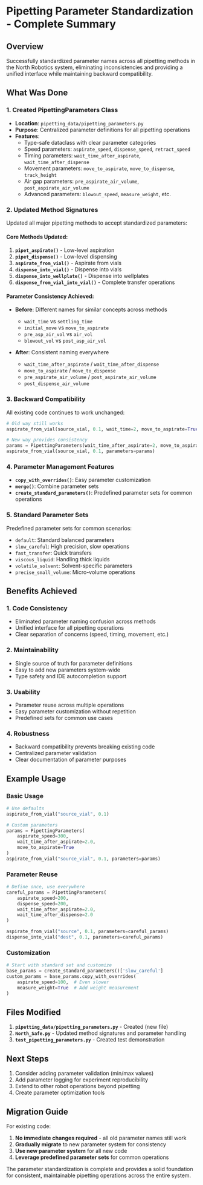 # Pipetting Parameter Standardization - Complete Summary

## Overview
Successfully standardized parameter names across all pipetting methods in the North Robotics system, eliminating inconsistencies and providing a unified interface while maintaining backward compatibility.

## What Was Done

### 1. Created PipettingParameters Class
- **Location**: `pipetting_data/pipetting_parameters.py`
- **Purpose**: Centralized parameter definitions for all pipetting operations
- **Features**:
  - Type-safe dataclass with clear parameter categories
  - Speed parameters: `aspirate_speed`, `dispense_speed`, `retract_speed`
  - Timing parameters: `wait_time_after_aspirate`, `wait_time_after_dispense`
  - Movement parameters: `move_to_aspirate`, `move_to_dispense`, `track_height`
  - Air gap parameters: `pre_aspirate_air_volume`, `post_aspirate_air_volume`
  - Advanced parameters: `blowout_speed`, `measure_weight`, etc.

### 2. Updated Method Signatures
Updated all major pipetting methods to accept standardized parameters:

#### Core Methods Updated:
1. **`pipet_aspirate()`** - Low-level aspiration
2. **`pipet_dispense()`** - Low-level dispensing  
3. **`aspirate_from_vial()`** - Aspirate from vials
4. **`dispense_into_vial()`** - Dispense into vials
5. **`dispense_into_wellplate()`** - Dispense into wellplates
6. **`dispense_from_vial_into_vial()`** - Complete transfer operations

#### Parameter Consistency Achieved:
- **Before**: Different names for similar concepts across methods
  - `wait_time` vs `settling_time`
  - `initial_move` vs `move_to_aspirate`
  - `pre_asp_air_vol` vs `air_vol`
  - `blowout_vol` vs `post_asp_air_vol`

- **After**: Consistent naming everywhere
  - `wait_time_after_aspirate` / `wait_time_after_dispense`
  - `move_to_aspirate` / `move_to_dispense`
  - `pre_aspirate_air_volume` / `post_aspirate_air_volume`
  - `post_dispense_air_volume`

### 3. Backward Compatibility
All existing code continues to work unchanged:
```python
# Old way still works
aspirate_from_vial(source_vial, 0.1, wait_time=2, move_to_aspirate=True)

# New way provides consistency
params = PipettingParameters(wait_time_after_aspirate=2, move_to_aspirate=True)
aspirate_from_vial(source_vial, 0.1, parameters=params)
```

### 4. Parameter Management Features
- **`copy_with_overrides()`**: Easy parameter customization
- **`merge()`**: Combine parameter sets
- **`create_standard_parameters()`**: Predefined parameter sets for common operations

### 5. Standard Parameter Sets
Predefined parameter sets for common scenarios:
- `default`: Standard balanced parameters
- `slow_careful`: High precision, slow operations
- `fast_transfer`: Quick transfers
- `viscous_liquid`: Handling thick liquids
- `volatile_solvent`: Solvent-specific parameters
- `precise_small_volume`: Micro-volume operations

## Benefits Achieved

### 1. Code Consistency
- Eliminated parameter naming confusion across methods
- Unified interface for all pipetting operations
- Clear separation of concerns (speed, timing, movement, etc.)

### 2. Maintainability
- Single source of truth for parameter definitions
- Easy to add new parameters system-wide
- Type safety and IDE autocompletion support

### 3. Usability
- Parameter reuse across multiple operations
- Easy parameter customization without repetition
- Predefined sets for common use cases

### 4. Robustness
- Backward compatibility prevents breaking existing code
- Centralized parameter validation
- Clear documentation of parameter purposes

## Example Usage

### Basic Usage
```python
# Use defaults
aspirate_from_vial("source_vial", 0.1)

# Custom parameters
params = PipettingParameters(
    aspirate_speed=300,
    wait_time_after_aspirate=2.0,
    move_to_aspirate=True
)
aspirate_from_vial("source_vial", 0.1, parameters=params)
```

### Parameter Reuse
```python
# Define once, use everywhere
careful_params = PipettingParameters(
    aspirate_speed=200,
    dispense_speed=200,
    wait_time_after_aspirate=2.0,
    wait_time_after_dispense=2.0
)

aspirate_from_vial("source", 0.1, parameters=careful_params)
dispense_into_vial("dest", 0.1, parameters=careful_params)
```

### Customization
```python
# Start with standard set and customize
base_params = create_standard_parameters()['slow_careful']
custom_params = base_params.copy_with_overrides(
    aspirate_speed=100,  # Even slower
    measure_weight=True  # Add weight measurement
)
```

## Files Modified
1. **`pipetting_data/pipetting_parameters.py`** - Created (new file)
2. **`North_Safe.py`** - Updated method signatures and parameter handling
3. **`test_pipetting_parameters.py`** - Created test demonstration

## Next Steps
1. Consider adding parameter validation (min/max values)
2. Add parameter logging for experiment reproducibility
3. Extend to other robot operations beyond pipetting
4. Create parameter optimization tools

## Migration Guide
For existing code:
1. **No immediate changes required** - all old parameter names still work
2. **Gradually migrate** to new parameter system for consistency
3. **Use new parameter system** for all new code
4. **Leverage predefined parameter sets** for common operations

The parameter standardization is complete and provides a solid foundation for consistent, maintainable pipetting operations across the entire system.